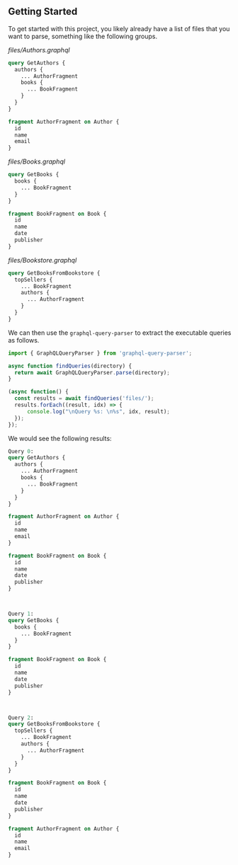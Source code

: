 Getting Started
----

To get started with this project, you likely already have a list of files that you want to parse, something like the following groups.

*files/Authors.graphql*
```graphql
query GetAuthors {
  authors {
    ... AuthorFragment
    books {
      ... BookFragment
    }
  }
}

fragment AuthorFragment on Author {
  id
  name
  email
}
```

*files/Books.graphql*
```graphql
query GetBooks {
  books {
    ... BookFragment
  }
}

fragment BookFragment on Book {
  id
  name
  date
  publisher
}
```

*files/Bookstore.graphql*
```graphql
query GetBooksFromBookstore {
  topSellers {
    ... BookFragment
    authors {
      ... AuthorFragment
    }
  }
}
```

We can then use the `graphql-query-parser` to extract the executable queries as follows.

```javascript
import { GraphQLQueryParser } from 'graphql-query-parser';

async function findQueries(directory) {
  return await GraphQLQueryParser.parse(directory);
}

(async function() {
  const results = await findQueries('files/');
  results.forEach((result, idx) => {
      console.log("\nQuery %s: \n%s", idx, result);
  });
});
```

We would see the following results:

```graphql
Query 0:
query GetAuthors {
  authors {
    ... AuthorFragment
    books {
      ... BookFragment
    }
  }
}

fragment AuthorFragment on Author {
  id
  name
  email
}

fragment BookFragment on Book {
  id
  name
  date
  publisher
}



Query 1:
query GetBooks {
  books {
    ... BookFragment
  }
}

fragment BookFragment on Book {
  id
  name
  date
  publisher
}



Query 2:
query GetBooksFromBookstore {
  topSellers {
    ... BookFragment
    authors {
      ... AuthorFragment
    }
  }
}

fragment BookFragment on Book {
  id
  name
  date
  publisher
}

fragment AuthorFragment on Author {
  id
  name
  email
}
```
